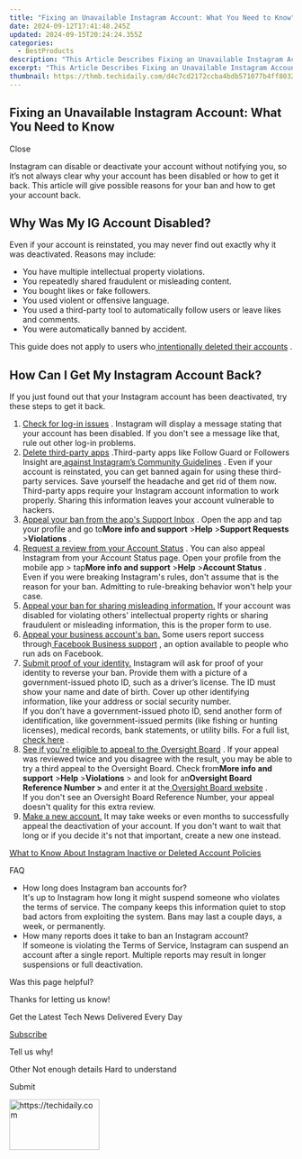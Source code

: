 ```yaml
---
title: "Fixing an Unavailable Instagram Account: What You Need to Know"
date: 2024-09-12T17:41:48.245Z
updated: 2024-09-15T20:24:24.355Z
categories:
  - BestProducts
description: "This Article Describes Fixing an Unavailable Instagram Account: What You Need to Know"
excerpt: "This Article Describes Fixing an Unavailable Instagram Account: What You Need to Know"
thumbnail: https://thmb.techidaily.com/d4c7cd2172ccba4bdb571077b4ff8032d0659877fcac86bca6c901b3999fdda4.jpg
---
```


## Fixing an Unavailable Instagram Account: What You Need to Know

Close 

 Instagram can disable or deactivate your account without notifying you, so it’s not always clear why your account has been disabled or how to get it back. This article will give possible reasons for your ban and how to get your account back.  

##  Why Was My IG Account Disabled? 

 Even if your account is reinstated, you may never find out exactly why it was deactivated. Reasons may include:

* You have multiple intellectual property violations.
* You repeatedly shared fraudulent or misleading content.
* You bought likes or fake followers.
* You used violent or offensive language.
* You used a third-party tool to automatically follow users or leave likes and comments.
* You were automatically banned by accident.

 This guide does not apply to users who[ intentionally deleted their accounts](https://www.lifewire.com/delete-instagram-accounts-3485865) .

##  How Can I Get My Instagram Account Back? 

 If you just found out that your Instagram account has been deactivated, try these steps to get it back.

1. [ Check for log-in issues](https://help.instagram.com/374546259294234) . Instagram will display a message stating that your account has been disabled. If you don't see a message like that, rule out other log-in problems.
2. [ Delete third-party apps](https://www.lifewire.com/delete-apps-on-android-phone-5271421) .Third-party apps like Follow Guard or Followers Insight are[ against Instagram’s Community Guidelines](https://help.instagram.com/263751177667145/?helpref=search&query=deactivated&search%5Fsession%5Fid=1479f017c035a5ef58fe9c9fe8fab374&sr=8) . Even if your account is reinstated, you can get banned again for using these third-party services. Save yourself the headache and get rid of them now.  
 Third-party apps require your Instagram account information to work properly. Sharing this information leaves your account vulnerable to hackers.
3. [ Appeal your ban from the app's Support Inbox](https://help.instagram.com/280908123309761) . Open the app and tap your profile and go to**More info and support** \>**Help** \>**Support Requests** \>**Violations** .
4. [ Request a review from your Account Status](https://help.instagram.com/338481628002750) . You can also appeal Instagram from your Account Status page. Open your profile from the mobile app > tap**More info and support** \>**Help** \>**Account Status** .  
 Even if you were breaking Instagram's rules, don't assume that is the reason for your ban. Admitting to rule-breaking behavior won't help your case.
5. [ Appeal your ban for sharing misleading information.](https://www.facebook.com/help/instagram/693680257839261?helpref=faq%5Fcontent) If your account was disabled for violating others' intellectual property rights or sharing fraudulent or misleading information, this is the proper form to use.
6. [ Appeal your business account's ban.](https://www.facebook.com/business/help/422289316306981) Some users report success through[ Facebook Business support](https://www.facebook.com/business/help) , an option available to people who run ads on Facebook.
7. [ Submit proof of your identity.](https://help.instagram.com/293775921768331/?helpref=related%5Farticles) Instagram will ask for proof of your identity to reverse your ban. Provide them with a picture of a government-issued photo ID, such as a driver’s license. The ID must show your name and date of birth. Cover up other identifying information, like your address or social security number.  
 If you don’t have a government-issued photo ID, send another form of identification, like government-issued permits (like fishing or hunting licenses), medical records, bank statements, or utility bills. For a full list,[ check here](https://help.instagram.com/271237319690904/?helpref=faq%5Fcontent) .
8. [ See if you're eligible to appeal to the Oversight Board](https://help.instagram.com/675885993348720/) . If your appeal was reviewed twice and you disagree with the result, you may be able to try a third appeal to the Oversight Board. Check from**More info and support** \>**Help** \>**Violations** \> and look for an**Oversight Board Reference Number >** and enter it at the[ Oversight Board website](https://www.oversightboard.com/) .  
 If you don't see an Oversight Board Reference Number, your appeal doesn't quality for this extra review.
9. [ Make a new account.](https://help.instagram.com/155940534568753) It may take weeks or even months to successfully appeal the deactivation of your account. If you don't want to wait that long or if you decide it's not that important, create a new one instead.

[  What to Know About Instagram Inactive or Deleted Account Policies ](https://www.lifewire.com/instagram-inactive-deleted-account-policies-5443012) 

 FAQ

* How long does Instagram ban accounts for?  
 It's up to Instagram how long it might suspend someone who violates the terms of service. The company keeps this information quiet to stop bad actors from exploiting the system. Bans may last a couple days, a week, or permanently.
* How many reports does it take to ban an Instagram account?  
 If someone is violating the Terms of Service, Instagram can suspend an account after a single report. Multiple reports may result in longer suspensions or full deactivation.

Was this page helpful?

Thanks for letting us know!

 Get the Latest Tech News Delivered Every Day

[ Subscribe ](https://www.lifewire.com/#) 

Tell us why!

 Other  Not enough details  Hard to understand 

 Submit 

<ins class="adsbygoogle"
     style="display:block"
     data-ad-format="autorelaxed"
     data-ad-client="ca-pub-7571918770474297"
     data-ad-slot="1223367746"></ins>

<ins class="adsbygoogle"
     style="display:block"
     data-ad-client="ca-pub-7571918770474297"
     data-ad-slot="8358498916"
     data-ad-format="auto"
     data-full-width-responsive="true"></ins>



<!-- affiliate ads begin -->
<a href="https://aligracehair.sjv.io/c/5597632/2115942/19272" target="_top" id="2115942">
  <img src="//a.impactradius-go.com/display-ad/19272-2115942" border="0" alt="https://techidaily.com" width="160" height="90"/>
</a>
<img height="0" width="0" src="https://aligracehair.sjv.io/i/5597632/2115942/19272" style="position:absolute;visibility:hidden;" border="0" />
<!-- affiliate ads end -->

